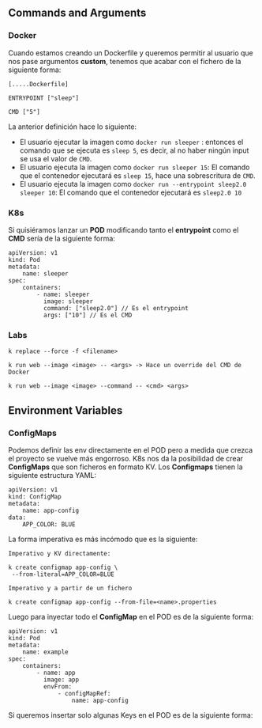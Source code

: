 ## Commands and Arguments
### Docker

Cuando estamos creando un Dockerfile y queremos permitir al usuario que nos pase argumentos **custom**, tenemos que acabar con el fichero de la siguiente forma:

```
[.....Dockerfile]

ENTRYPOINT ["sleep"]

CMD ["5"]
```

La anterior definición hace lo siguiente:
- El usuario ejecutar la imagen como `docker run sleeper` : entonces el comando que se ejecuta es `sleep 5`, es decir, al no haber ningún input se usa el valor de `CMD`.
- El usuario ejecuta la imagen como `docker run sleeper 15`: El comando que el contenedor ejecutará es `sleep 15`, hace una sobrescritura de `CMD`.
- El usuario ejecuta la imagen como `docker run --entrypoint sleep2.0 sleeper 10`: El comando que el contenedor ejecutará es `sleep2.0 10`

### K8s

Si quisiéramos lanzar un **POD** modificando tanto el **entrypoint** como el **CMD** sería de la siguiente forma:
```
apiVersion: v1
kind: Pod
metadata:
	name: sleeper
spec:
	containers:
		- name: sleeper
		  image: sleeper
		  command: ["sleep2.0"] // Es el entrypoint
		  args: ["10"] // Es el CMD
```

### Labs
```
k replace --force -f <filename>

k run web --image <image> -- <args> -> Hace un override del CMD de Docker

k run web --image <image> --command -- <cmd> <args>
```

## Environment Variables
### ConfigMaps

Podemos definir las env directamente en el POD pero a medida que crezca el proyecto se vuelve más engorroso. K8s nos da la posibilidad de crear **ConfigMaps** que son ficheros en formato KV. Los **Configmaps** tienen la siguiente estructura YAML:
```
apiVersion: v1
kind: ConfigMap
metadata:
	name: app-config
data:
	APP_COLOR: BLUE
```


La forma imperativa es más incómodo que es la siguiente:
```
Imperativo y KV directamente:

k create configmap app-config \
 --from-literal=APP_COLOR=BLUE

Imperativo y a partir de un fichero

k create configmap app-config --from-file=<name>.properties
```

Luego para inyectar todo el **ConfigMap** en el POD es de la siguiente forma:
```
apiVersion: v1
kind: Pod
metadata:
	name: example
spec:
	containers:
		- name: app
		  image: app
		  envFrom:
			  - configMapRef:
				  name: app-config
```

Si queremos insertar solo algunas Keys en el POD es de la siguiente forma:
